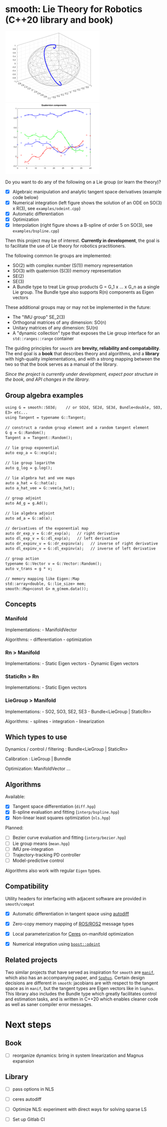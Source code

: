 # smooth: Lie Theory for Robotics (C++20 library and book)

<img src="/media/ode.png" width="300">  <img src="/media/bspline.png" width="300">

Do you want to do any of the following on a Lie group (or learn the theory)?

 * [x] Algebraic manipulation and analytic tangent space derivatives (example code below)
 * [x] Numerical integration (left figure shows the solution of an ODE on SO(3) x R(3), see `examples/odeint.cpp`)
 * [x] Automatic differentiation
 * [x] Optimization
 * [x] Interpolation (right figure shows a B-spline of order 5 on SO(3), see `examples/bspline.cpp`)

Then this project may be of interest. **Currently in development**, the goal is to
facilitate the use of Lie theory for robotics practitioners.

The following common lie groups are implemented:
 * SO(2) with complex number (S(1)) memory representation
 * SO(3) with quaternion (S(3)) memory representation
 * SE(2)
 * SE(3)
 * A Bundle type to treat Lie group products G = G\_1 x ... x G\_n as a single Lie group. The Bundle type also supports R(n) components as Eigen vectors

These additional groups may or may not be implemented in the future:
  - The "IMU group" SE\_2(3)
  - Orthogonal matrices of any dimension: SO(n)
  - Unitary matrices of any dimension: SU(n)
  - A "dynamic collection" type that exposes the Lie group interface for an `std::ranges::range` container

The guiding principles for `smooth` are **brevity, reliability and compatability**. The end goal is a **book** that describes theory and algorithms, and a **library** with high-quality implementations, and with a strong mapping between the two so that the book serves as a manual of the library.

*Since the project is currently under development, expect poor structure in the book, and API changes in the library.*


## Group algebra examples

 ```
 using G = smooth::SO3d;    // or SO2d, SE2d, SE3d, Bundle<double, SO3, E3> etc...
 using Tangent = typename G::Tangent;

 // construct a random group element and a random tangent element
 G g = G::Random();
 Tangent a = Tangent::Random();

 // lie group exponential
 auto exp_a = G::exp(a);

 // lie group logarithm
 auto g_log = g.log();

 // lie algebra hat and vee maps
 auto a_hat = G::hat(a);
 auto a_hat_vee = G::vee(a_hat);

 // group adjoint
 auto Ad_g = g.Ad();

 // lie algebra adjoint
 auto ad_a = G::ad(a);

 // derivatives of the exponential map
 auto dr_exp_v = G::dr_exp(a);   // right derivative
 auto dl_exp_v = G::dl_exp(a);   // left derivative
 auto dr_expinv_v = G::dr_expinv(a);   // inverse of right derivative
 auto dl_expinv_v = G::dl_expinv(a);   // inverse of left derivative

 // group action
 typename G::Vector v = G::Vector::Random();
 auto v_trans = g * v;

 // memory mapping like Eigen::Map
 std::array<double, G::lie_size> mem;
 smooth::Map<const G> m_g(mem.data());
 ```


## Concepts

### Manifold

Implementations: - ManifoldVector<Manifold>

Algorithms: - differentiation
            - optimization


### Rn > Manifold

Implementations: - Static Eigen vectors
                 - Dynamic Eigen vectors


### StaticRn > Rn

Implementations: - Static Eigen vectors


### LieGroup > Manifold

Implementations: - SO2, SO3, SE2, SE3
                 - Bundle<LieGroup | StaticRn>

Algorithms: - splines
            - integration
            - linearization

## Which types to use

Dynamics / control / filtering : Bundle<LieGroup | StaticRn>

Calibration : LieGroup | Bunndle<LieGroup>

Optimization: ManifoldVector<Manifold> ...


## Algorithms

Available:

* [x] Tangent space differentiation (`diff.hpp`)
* [x] B-spline evaluation and fitting (`interp/bspline.hpp`)
* [x] Non-linear least squares optimization (`nls.hpp`)

Planned:

* [ ] Bezier curve evaluation and fitting (`interp/bezier.hpp`)
* [ ] Lie group means (`mean.hpp`)
* [ ] IMU pre-integration
* [ ] Trajectory-tracking PD controller
* [ ] Model-predictive control

Algorithms also work with regular ```Eigen``` types.


## Compatibility

Utility headers for interfacing with adjacent software are provided in `smooth/compat`

* [x] Automatic differentiation in tangent space using [autodiff](https://autodiff.github.io/)
* [x] Zero-copy memory mapping of [ROS/ROS2](https://www.ros.org/) message types
* [x] Local parameterization for [Ceres](http://ceres-solver.org/) on-manifold optimization
* [x] Numerical integration using [`boost::odeint`](https://www.boost.org/doc/libs/1_76_0/libs/numeric/odeint/doc/html/index.html)


## Related projects

Two similar projects that have served as inspiration for `smooth` are [`manif`](https://github.com/artivis/manif/), which also has an accompanying paper, and [`Sophus`](https://github.com/strasdat/Sophus/). Certain design decisions are different in `smooth`: jacobians are with respect to the tangent space as in `manif`, but the tangent types are Eigen vectors like in `Sophus`. This library also includes the Bundle type which greatly facilitates control and estimation tasks, and is written in C++20 which enables cleaner code as well as saner compiler error messages.


# Next steps

## Book

- [ ] reorganize dynamics: bring in system linearization and Magnus expansion

## Library

- [ ] pass options in NLS
- [ ] ceres autodiff
- [ ] Optimize NLS: experiment with direct ways for solving sparse LS
- [ ] Set up Gitlab CI

